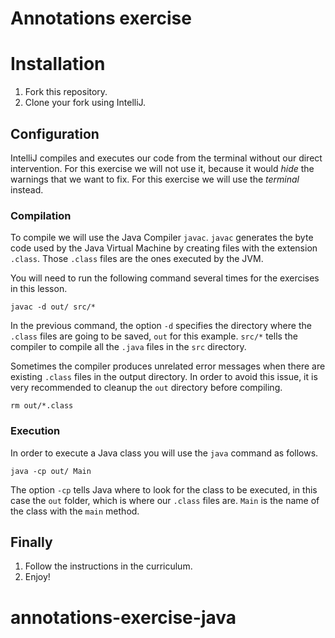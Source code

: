 # Annotations exercise

# Installation

1. Fork this repository.
1. Clone your fork using IntelliJ.

## Configuration

IntelliJ compiles and executes our code from the terminal without our direct intervention. For this
exercise we will not use it, because it would *hide* the warnings that we want to fix. For this
exercise we will use the *terminal* instead.

### Compilation

To compile we will use the Java Compiler `javac`. `javac` generates the byte code used by the Java 
Virtual Machine by creating files with the extension `.class`. Those `.class` files are the ones 
executed by the JVM.

You will need to run the following command several times for the exercises in this lesson.

```
javac -d out/ src/*
```

In the previous command, the option `-d` specifies the directory where the `.class` files are going
to be saved, `out` for this example. `src/*` tells the compiler to compile all the `.java` files in
the `src` directory.

Sometimes the compiler produces unrelated error messages when there are existing `.class` files in
the output directory. In order to avoid this issue, it is very recommended to cleanup the `out`
directory before compiling.

```
rm out/*.class
```

### Execution

In order to execute a Java class you will use the `java` command as follows.

```
java -cp out/ Main
```

The option `-cp` tells Java where to look for the class to be executed, in this case the `out`
folder, which is where our `.class` files are. `Main` is the name of the class with the `main` 
method. 

## Finally

1. Follow the instructions in the curriculum.
1. Enjoy!
# annotations-exercise-java
